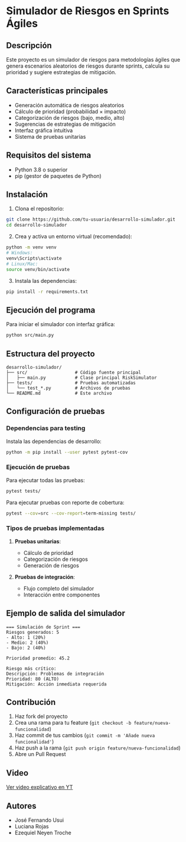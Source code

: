 # Simulador de Riesgos en Sprints Ágiles

## Descripción

Este proyecto es un simulador de riesgos para metodologías ágiles que genera escenarios aleatorios de riesgos durante sprints, calcula su prioridad y sugiere estrategias de mitigación.

## Características principales

- Generación automática de riesgos aleatorios
- Cálculo de prioridad (probabilidad × impacto)
- Categorización de riesgos (bajo, medio, alto)
- Sugerencias de estrategias de mitigación
- Interfaz gráfica intuitiva
- Sistema de pruebas unitarias

## Requisitos del sistema

- Python 3.8 o superior
- pip (gestor de paquetes de Python)

## Instalación

1. Clona el repositorio:
```bash
git clone https://github.com/tu-usuario/desarrollo-simulador.git
cd desarrollo-simulador
```

2. Crea y activa un entorno virtual (recomendado):
```bash
python -m venv venv
# Windows:
venv\Scripts\activate
# Linux/Mac:
source venv/bin/activate
```

3. Instala las dependencias:
```bash
pip install -r requirements.txt
```

## Ejecución del programa

Para iniciar el simulador con interfaz gráfica:
```bash
python src/main.py
```

## Estructura del proyecto

```
desarrollo-simulador/
├── src/                  # Código fuente principal
│   ├── main.py           # Clase principal RiskSimulator
├── tests/                # Pruebas automatizadas
│   └── test_*.py         # Archivos de pruebas
└── README.md             # Este archivo
```

## Configuración de pruebas

### Dependencias para testing

Instala las dependencias de desarrollo:
```bash
python -m pip install --user pytest pytest-cov
```

### Ejecución de pruebas

Para ejecutar todas las pruebas:
```bash
pytest tests/
```

Para ejecutar pruebas con reporte de cobertura:
```bash
pytest --cov=src --cov-report=term-missing tests/
```

### Tipos de pruebas implementadas

1. **Pruebas unitarias**:
   - Cálculo de prioridad
   - Categorización de riesgos
   - Generación de riesgos

2. **Pruebas de integración**:
   - Flujo completo del simulador
   - Interacción entre componentes

## Ejemplo de salida del simulador

```
=== Simulación de Sprint ===
Riesgos generados: 5
- Alto: 1 (20%)
- Medio: 2 (40%)
- Bajo: 2 (40%)

Prioridad promedio: 45.2

Riesgo más crítico:
Descripción: Problemas de integración
Prioridad: 80 (ALTO)
Mitigación: Acción inmediata requerida
```

## Contribución

1. Haz fork del proyecto
2. Crea una rama para tu feature (`git checkout -b feature/nueva-funcionalidad`)
3. Haz commit de tus cambios (`git commit -m 'Añade nueva funcionalidad'`)
4. Haz push a la rama (`git push origin feature/nueva-funcionalidad`)
5. Abre un Pull Request

## Video

[Ver video explicativo en YT](https://youtu.be/s7upWVPwXd8)

## Autores
* José Fernando Usui
* Luciana Rojas
* Ezequiel Neyen Troche
